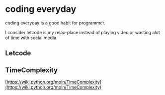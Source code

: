 # coding everyday

coding everyday is a good habit for programmer.

I consider letcode is my relax-place instead of playing video or wasting alot of time with social media.

## Letcode

## TimeComplexity

[https://wiki.python.org/moin/TimeComplexity](https://wiki.python.org/moin/TimeComplexity)
